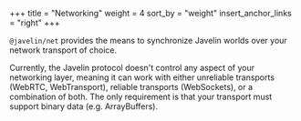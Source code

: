 +++
title = "Networking"
weight = 4
sort_by = "weight"
insert_anchor_links = "right"
+++

`@javelin/net` provides the means to synchronize Javelin worlds over your network transport of choice.

Currently, the Javelin protocol doesn't control any aspect of your networking layer, meaning it can work with either unreliable transports (WebRTC, WebTransport), reliable transports (WebSockets), or a combination of both. The only requirement is that your transport must support binary data (e.g. ArrayBuffers).
